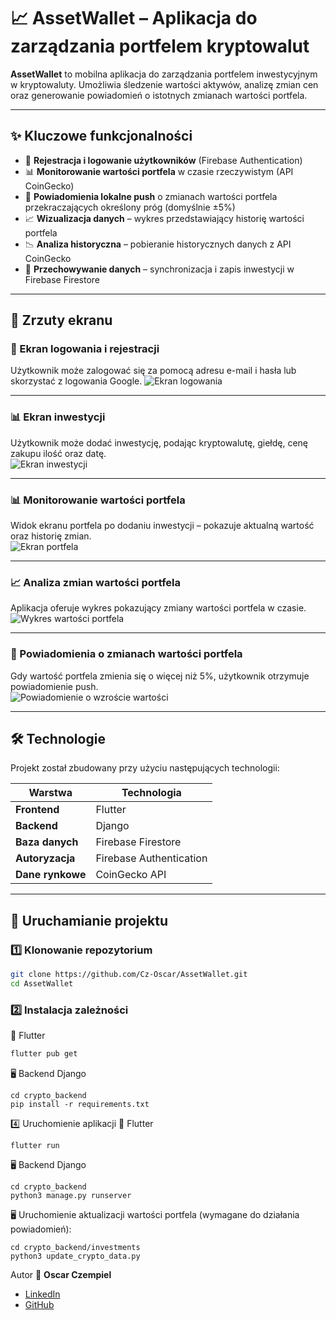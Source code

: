 # 📈 AssetWallet – Aplikacja do zarządzania portfelem kryptowalut

**AssetWallet** to mobilna aplikacja do zarządzania portfelem inwestycyjnym w kryptowaluty. Umożliwia śledzenie wartości aktywów, analizę zmian cen oraz generowanie powiadomień o istotnych zmianach wartości portfela.

---

## ✨ Kluczowe funkcjonalności
- 🔐 **Rejestracja i logowanie użytkowników** (Firebase Authentication)
- 📊 **Monitorowanie wartości portfela** w czasie rzeczywistym (API CoinGecko)
- 🔔 **Powiadomienia lokalne push** o zmianach wartości portfela przekraczających określony próg (domyślnie ±5%)
- 📈 **Wizualizacja danych** – wykres przedstawiający historię wartości portfela
- 📉 **Analiza historyczna** – pobieranie historycznych danych z API CoinGecko
- 💾 **Przechowywanie danych** – synchronizacja i zapis inwestycji w Firebase Firestore

---

## 📸 Zrzuty ekranu

### 🔐 Ekran logowania i rejestracji
Użytkownik może zalogować się za pomocą adresu e-mail i hasła lub skorzystać z logowania Google.
![Ekran logowania](screenshots/ekran_logowania.png)

---

### 📊 Ekran inwestycji  
Użytkownik może dodać inwestycję, podając kryptowalutę, giełdę, cenę zakupu ilość oraz datę.  
![Ekran inwestycji](screenshots/ekran_inwestycji_pelny.png)

---

### 📊 Monitorowanie wartości portfela  
Widok ekranu portfela po dodaniu inwestycji – pokazuje aktualną wartość oraz historię zmian.  
![Ekran portfela](screenshots/ekran_portfela_after.png)

---

### 📈 Analiza zmian wartości portfela  
Aplikacja oferuje wykres pokazujący zmiany wartości portfela w czasie.  
![Wykres wartości portfela](screenshots/wykres_after.png)

---

### 🔔 Powiadomienia o zmianach wartości portfela  
Gdy wartość portfela zmienia się o więcej niż 5%, użytkownik otrzymuje powiadomienie push.  
![Powiadomienie o wzroście wartości](screenshots/powiadomienie_plus.png)


---

## 🛠 Technologie
Projekt został zbudowany przy użyciu następujących technologii:

| Warstwa        | Technologia            |
|---------------|-----------------------|
| **Frontend**  | Flutter                |
| **Backend**   | Django  |
| **Baza danych** | Firebase Firestore  |
| **Autoryzacja** | Firebase Authentication |
| **Dane rynkowe** | CoinGecko API |

---

## 🚀 Uruchamianie projektu

### **1️⃣ Klonowanie repozytorium**
```sh
git clone https://github.com/Cz-Oscar/AssetWallet.git
cd AssetWallet
```
### 2️⃣ Instalacja zależności
📱 Flutter
```sh
flutter pub get
```
🖥 Backend Django
```
cd crypto_backend
pip install -r requirements.txt
```
4️⃣ Uruchomienie aplikacji
📱 Flutter
```
flutter run
```
🖥 Backend Django
```
cd crypto_backend
python3 manage.py runserver
```
🖥 Uruchomienie aktualizacji wartości portfela (wymagane do działania powiadomień):
```
cd crypto_backend/investments
python3 update_crypto_data.py
```
Autor
👤 **Oscar Czempiel**  
- [LinkedIn](https://www.linkedin.com/in/oscar-czempiel/)
- [GitHub](https://github.com/Cz-Oscar)
